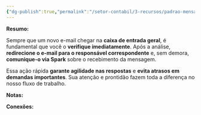 ```yaml
---
{"dg-publish":true,"permalink":"/setor-contabil/3-recursos/padrao-mensagens/direcionar-emails-recebidos/","dgPassFrontmatter":true,"created":"2025-07-01T11:50:13.585-03:00","updated":"2025-06-16T14:01:05.073-03:00"}
---
```





**Resumo:**

Sempre que um novo e-mail chegar na **caixa de entrada geral**, é fundamental que você o **verifique imediatamente**. Após a análise, **redirecione o e-mail para o responsável correspondente** e, sem demora, **comunique-o via Spark** sobre o recebimento da mensagem.

Essa ação rápida **garante agilidade nas respostas** e **evita atrasos em demandas importantes**. Sua atenção e prontidão fazem toda a diferença no nosso fluxo de trabalho.




**Notas:**





**Conexões:**

